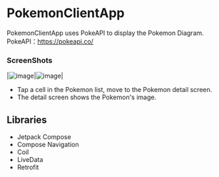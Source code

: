 # PokemonClientApp

PokemonClientApp uses PokeAPI to display the Pokemon Diagram.
PokeAPI：https://pokeapi.co/

### ScreenShots

|![image](https://github.com/eotw95/PokemonClientApp/assets/98305024/894cab9c-ccdf-4d59-abbb-5709a7959d53)|![image](https://github.com/eotw95/PokemonClientApp/assets/98305024/6868e5e1-381b-4e8a-b0ff-3b1e5ae6773d)|

- Tap a cell in the Pokemon list, move to the Pokemon detail screen.
- The detail screen shows the Pokemon's image.

## Libraries

* Jetpack Compose
* Compose Navigation
* Coil
* LiveData
* Retrofit
